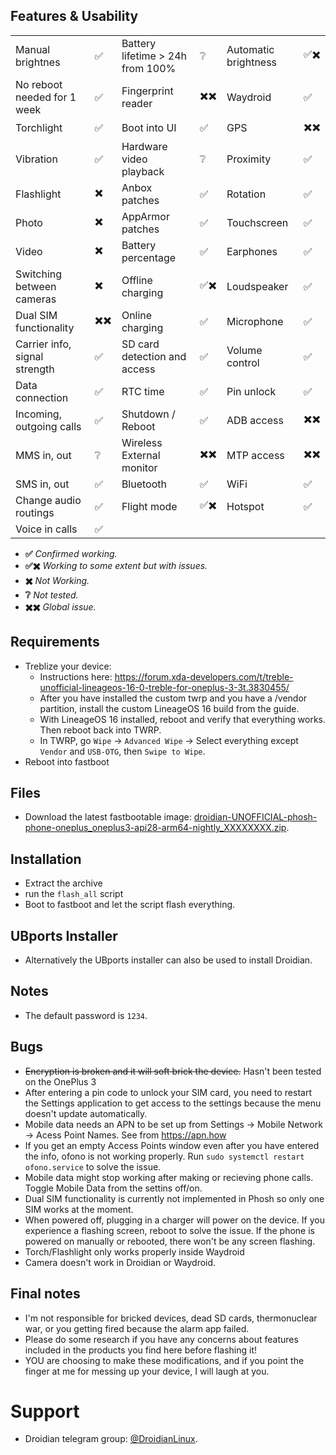 ## Features & Usability

|                               	|    	 |                                  	|    	 |                      	|   	 |
|-------------------------------	|----- |----------------------------------	|----- |----------------------	|----- |
| Manual brightnes              	|  ✅ 	| Battery lifetime > 24h from 100% 	 |  ❔  | Automatic brightness   | ✅✖️ |
| No reboot needed for 1 week    	|  ✅	| Fingerprint reader  	             | ✖️✖️ | Waydroid		           |  ✅  |
| Torchlight                    	|  ✅	| Boot into UI                     	 |  ✅  | GPS                 	  | ✖️✖️ |
| Vibration                     	|  ✅ 	| Hardware video playback          	 |  ❔  | Proximity          	  |  ✅ 	|
| Flashlight                    	|  ✖️  | Anbox patches                    	|  ✅ 	| Rotation            	 |  ✅  |
| Photo                         	|  ✖️	 | AppArmor patches                 	|  ✅ 	| Touchscreen          	 |  ✅  |
| Video                         	|  ✖️	 | Battery percentage               	|  ✅ 	| Earphones           	 |  ✅  |
| Switching between cameras     	|  ✖️	 | Offline charging                 	| ✅✖️	| Loudspeaker          	 |  ✅	 |
| Dual SIM functionality        	| ✖️✖️ | Online charging                  	|  ✅ 	| Microphone          	 |  ✅	 |
| Carrier info, signal strength 	|  ✅ 	| SD card detection and access     	 |  ✅  | Volume control       	|  ✅ 	|
| Data connection               	|  ✅ 	| RTC time                         	 |  ✅  | Pin unlock           	|  ✅ 	|
| Incoming, outgoing calls      	|  ✅ 	| Shutdown / Reboot                	 |  ✅  | ADB access          	  | ✖️✖️ |
| MMS in, out                   	|  ❔ 	| Wireless External monitor        	 | ✖️✖️	| MTP access           	 | ✖️✖️ |
| SMS in, out                    	|  ✅ 	| Bluetooth                        	 |  ✅  | WiFi			              |  ✅	|
| Change audio routings          	|  ✅	| Flight mode                      	 | ✅✖️ | Hotspot		            |  ✅	|
| Voice in calls                	|  ✅ 	|

- **✅** *Confirmed working.*
- **✅✖️** *Working to some extent but with issues.*
- **✖️** *Not Working.*
- **❔** *Not tested.*
- **✖️✖️** *Global issue.*

## Requirements
- Treblize your device:
  - Instructions here: https://forum.xda-developers.com/t/treble-unofficial-lineageos-16-0-treble-for-oneplus-3-3t.3830455/
  - After you have installed the custom twrp and you have a /vendor partition, install the custom LineageOS 16 build from the guide.
  - With LineageOS 16 installed, reboot and verify that everything works. Then reboot back into TWRP.
  - In TWRP, go `Wipe` -> `Advanced Wipe` -> Select everything except `Vendor` and `USB-OTG`, then `Swipe to Wipe`.
- Reboot into fastboot

## Files
- Download the latest fastbootable image: [droidian-UNOFFICIAL-phosh-phone-oneplus_oneplus3-api28-arm64-nightly_XXXXXXXX.zip](https://github.com/droidian-oneplus3/droidian-images/releases/tag/nightly).

## Installation
* Extract the archive
* run the `flash_all` script
* Boot to fastboot and let the script flash everything.

## UBports Installer
- Alternatively the UBports installer can also be used to install Droidian.

## Notes
- The default password is `1234`.

## Bugs
- <s>Encryption is broken and it will soft brick the device.</s> Hasn't been tested on the OnePlus 3
- After entering a pin code to unlock your SIM card, you need to restart the Settings application to get access to the settings because the menu doesn't update automatically.
- Mobile data needs an APN to be set up from Settings -> Mobile Network -> Acess Point Names. See from https://apn.how
- If you get an empty Access Points window even after you have entered the info, ofono is not working properly. Run `sudo systemctl restart ofono.service` to solve the issue.
- Mobile data might stop working after making or recieving phone calls. Toggle Mobile Data from the settins off/on.
- Dual SIM functionality is currently not implemented in Phosh so only one SIM works at the moment.
- When powered off, plugging in a charger will power on the device. If you experience a flashing screen, reboot to solve the issue. If the phone is powered on manually or rebooted, there won't be any screen flashing.
- Torch/Flashlight only works properly inside Waydroid
- Camera doesn't work in Droidian or Waydroid.

## Final notes
- I'm not responsible for bricked devices, dead SD cards, thermonuclear war, or you getting fired because the alarm app failed.
- Please do some research if you have any concerns about features included in the products you find here before flashing it!
- YOU are choosing to make these modifications, and if you point the finger at me for messing up your device, I will laugh at you.

# Support
- Droidian telegram group: [@DroidianLinux](https://t.me/DroidianLinux).
